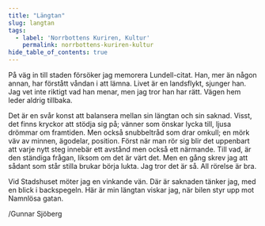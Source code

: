```yaml
---
title: "Längtan"
slug: langtan
tags:
  - label: 'Norrbottens Kuriren, Kultur'
    permalink: norrbottens-kuriren-kultur
hide_table_of_contents: true
---
```

På väg in till staden försöker jag memorera Lundell-citat. Han, mer än någon annan, har förstått våndan i att lämna. Livet är en landsflykt, sjunger han. Jag vet inte riktigt vad han menar, men jag tror han har rätt. Vägen hem leder aldrig tillbaka.

<!--truncate-->

Det är en svår konst att balansera mellan sin längtan och sin saknad. Visst, det finns kryckor att stödja sig på; vänner som önskar lycka till, ljusa drömmar om framtiden. Men också snubbeltråd som drar omkull; en mörk väv av minnen, ägodelar, position. Först när man rör sig blir det uppenbart att varje nytt steg innebär ett avstånd men också ett närmande. Till vad, är den ständiga frågan, liksom om det är värt det. Men en gång skrev jag att sådant som står stilla brukar börja lukta. Jag tror det är så. All rörelse är bra.

Vid Stadshuset möter jag en vinkande vän. Där är saknaden tänker jag, med en blick i backspegeln. Här är min längtan viskar jag, när bilen styr upp mot Namnlösa gatan.

/Gunnar Sjöberg
